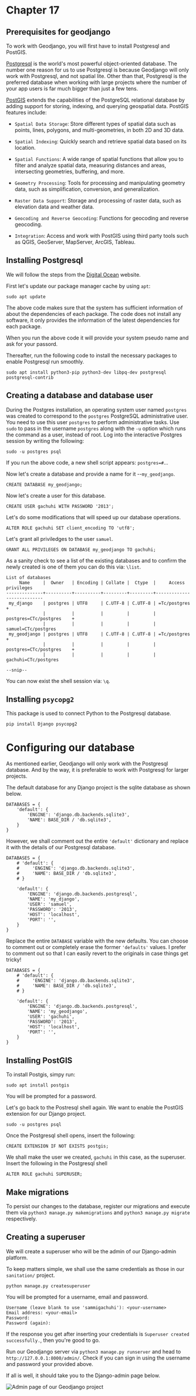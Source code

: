 # Chapter 17

## Prerequisites for geodjango
To work with Geodjango, you will first have to install Postgresql and PostGIS.

[Postgresql](https://www.enterprisedb.com/postgres-tutorials/why-django-so-impressive-developing-postgresql-and-python?lang=en) is the world's most powerful object-oriented database. The number one reason for us to use Postgresql is because Geodjango will only work with Postgresql, and not spatial lite. Other than that, Postgresql is the preferred database when working with large projects where the number of your app users is far much bigger than just a few tens. 


[PostGIS](https://postgis.net/) extends the capabilities of the PostgreSQL relational database by adding support for storing, indexing, and querying geospatial data. PostGIS features include:

* `Spatial Data Storage`: Store different types of spatial data such as points, lines, polygons, and multi-geometries, in both 2D and 3D data.

* `Spatial Indexing`: Quickly search and retrieve spatial data based on its location.

* `Spatial Functions`: A wide range of spatial functions that allow you to filter and analyze spatial data, measuring distances and areas, intersecting geometries, buffering, and more.

* `Geometry Processing`: Tools for processing and manipulating geometry data, such as simplification, conversion, and generalization.

* `Raster Data Support`: Storage and processing of raster data, such as elevation data and weather data.

* `Geocoding and Reverse Geocoding`: Functions for geocoding and reverse geocoding.

* `Integration`: Access and work with PostGIS using third party tools such as QGIS, GeoServer, MapServer, ArcGIS, Tableau.


## Installing Postgresql 

We will follow the steps from the [Digital Ocean](https://www.digitalocean.com/community/tutorials/how-to-use-postgresql-with-your-django-application-on-ubuntu-22-04) website. 

First let's update our package manager cache by using `apt`:

```
sudo apt update
```

The above code makes sure that the system has sufficient information of about the dependencies of each package. The code does not install any software, it only provides the information of the latest dependencies for each package.

When you run the above code it will provide your system pseudo name and ask for your passord. 

Thereafter, run the following code to install the necessary packages to enable Postgresql run smoothly.

```
sudo apt install python3-pip python3-dev libpq-dev postgresql postgresql-contrib
```

## Creating a database and database user 

During the Postgres installation, an operating system user named `postgres` was created to correspond to the `postgres` PostgreSQL administrative user. You need to use this user `postgres` to perform administrative tasks. Use `sudo` to pass in the username `postgres` along with the `-u` option which runs the command as a user, instead of root. Log into the interactive Postgres session by writing the following:

```
sudo -u postgres psql
```

If you run the above code, a new shell script appears: `postgres=#`...

Now let's create a database and provide a name for it --`my_geodjango`. 

```
CREATE DATABASE my_geodjango;
```

Now let's create a user for this database. 

```
CREATE USER gachuhi WITH PASSWORD '2013';
```

Let's do some modifications that will speed up our database operations.

```
ALTER ROLE gachuhi SET client_encoding TO 'utf8';
```

Let's grant all priviledges to the user `samuel`.

```
GRANT ALL PRIVILEGES ON DATABASE my_geodjango TO gachuhi;
```

As a sanity check to see a list of the existing databases and to confirm the newly created is one of them you can do this via: `\list`.

```
List of databases
     Name     |  Owner   | Encoding | Collate |  Ctype  |     Access privileges     
--------------+----------+----------+---------+---------+---------------------------
 my_django    | postgres | UTF8     | C.UTF-8 | C.UTF-8 | =Tc/postgres             +
              |          |          |         |         | postgres=CTc/postgres    +
              |          |          |         |         | samuel=CTc/postgres
 my_geodjango | postgres | UTF8     | C.UTF-8 | C.UTF-8 | =Tc/postgres             +
              |          |          |         |         | postgres=CTc/postgres    +
              |          |          |         |         | gachuhi=CTc/postgres

--snip--
```

You can now exist the shell session via: `\q`.


## Installing `psycopg2`

This package is used to connect Python to the Postgresql database.

```
pip install Django psycopg2
```


# Configuring our database 

As mentioned earlier, Geodjango will only work with the Postgresql database. And by the way, it is preferable to work with Postgresql for larger projects. 

The default database for any Django project is the sqlite database as shown below.

```
DATABASES = {
    'default': {
        'ENGINE': 'django.db.backends.sqlite3',
        'NAME': BASE_DIR / 'db.sqlite3',
    }
}
```

However, we shall comment out the entire `'default'` dictionary and replace it with the details of our Postgresql database. 

```
DATABASES = {
    # 'default': {
    #     'ENGINE': 'django.db.backends.sqlite3',
    #     'NAME': BASE_DIR / 'db.sqlite3',
    # }

    'default': {
        'ENGINE': 'django.db.backends.postgresql',
        'NAME': 'my_django',
        'USER': 'samuel',
        'PASSWORD': '2013',
        'HOST': 'localhost',
        'PORT': '',
    }
}
```

Replace the entire `DATABASE` variable with the new defaults. You can choose to comment out or completely erase the former `'defaults'` values. I prefer to comment out so that I can easily revert to the originals in case things get tricky!

```
DATABASES = {
    # 'default': {
    #     'ENGINE': 'django.db.backends.sqlite3',
    #     'NAME': BASE_DIR / 'db.sqlite3',
    # }

    'default': {
        'ENGINE': 'django.db.backends.postgresql',
        'NAME': 'my_geodjango',
        'USER': 'gachuhi',
        'PASSWORD': '2013',
        'HOST': 'localhost',
        'PORT': '',
    }
}
```

## Installing PostGIS

To install Postgis, simpy run:

```
sudo apt install postgis
```

You will be prompted for a password.

Let's go back to the Postresql shell again. We want to enable the PostGIS extension for our Django project.

```
sudo -u postgres psql
```

Once the Postgresql shell opens, insert the following:

```
CREATE EXTENSION IF NOT EXISTS postgis;
```

We shall make the user we created, `gachuhi` in this case, as the superuser. Insert the following in the Postgresql shell

```
ALTER ROLE gachuhi SUPERUSER;
```

## Make migrations

To persist our changes to the database, register our migrations and execute them via `python3 manage.py makemigrations` and `python3 manage.py migrate` respectively.

## Creating a superuser

We will create a superuser who will be the admin of our Django-admin platform.

To keep matters simple, we shall use the same credentials as those in our `sanitation/` project.

```
python manage.py createsuperuser
```

You will be prompted for a username, email and password.

```
Username (leave blank to use 'sammigachuhi'): <your-username>
Email address: <your-email>
Password: 
Password (again): 

```

If the response you get after inserting your credentials is `Superuser created successfully.`, then you're good to go.

Run our Geodjango server via `python3 manage.py runserver` and head to `http://127.0.0.1:8000/admin/`. Check if you can sign in using the username and password your provided above. 

If all is well, it should take you to the Django-admin page below.

![Admin page of our Geodjango project](images/geodjango-admin.PNG)
